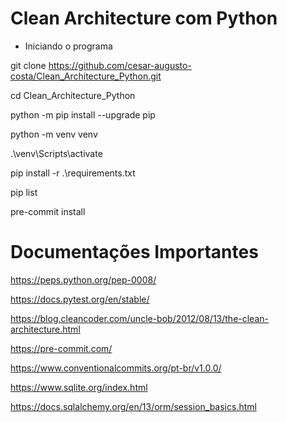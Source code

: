 # Clean Architecture com Python

- Iniciando o programa

git clone https://github.com/cesar-augusto-costa/Clean_Architecture_Python.git

cd Clean_Architecture_Python

python -m pip install --upgrade pip

python -m venv venv

.\venv\Scripts\activate

pip install -r .\requirements.txt

pip list

pre-commit install

# Documentações Importantes

https://peps.python.org/pep-0008/

https://docs.pytest.org/en/stable/

https://blog.cleancoder.com/uncle-bob/2012/08/13/the-clean-architecture.html

https://pre-commit.com/

https://www.conventionalcommits.org/pt-br/v1.0.0/

https://www.sqlite.org/index.html

https://docs.sqlalchemy.org/en/13/orm/session_basics.html

